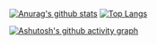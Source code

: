 [![Anurag's github stats](https://github-readme-stats.vercel.app/api?username=oi-RYH&show_icons=true&theme=tokyonight&hide_border=true&bg_color=0e1116)](https://github.com/anuraghazra/github-readme-stats)
[![Top Langs](https://github-readme-stats.vercel.app/api/top-langs/?username=oi-RYH&layout=compact&theme=tokyonight&hide_border=true&bg_color=0e1116)](https://github.com/anuraghazra/github-readme-stats)

[![Ashutosh's github activity graph](https://github-readme-activity-graph.cyclic.app/graph?username=oi-RYH&theme=github-compact&hide_border=true)](https://github.com/ashutosh00710/github-readme-activity-graph)

<!--
**oi-RYH/oi-RYH** is a ✨ _special_ ✨ repository because its `README.md` (this file) appears on your GitHub profile.

Here are some ideas to get you started:

- 🔭 I’m currently working on ...
- 🌱 I’m currently learning ...
- 👯 I’m looking to collaborate on ...
- 🤔 I’m looking for help with ...
- 💬 Ask me about ...
- 📫 How to reach me: ...
- 😄 Pronouns: ...
- ⚡ Fun fact: ...
-->
